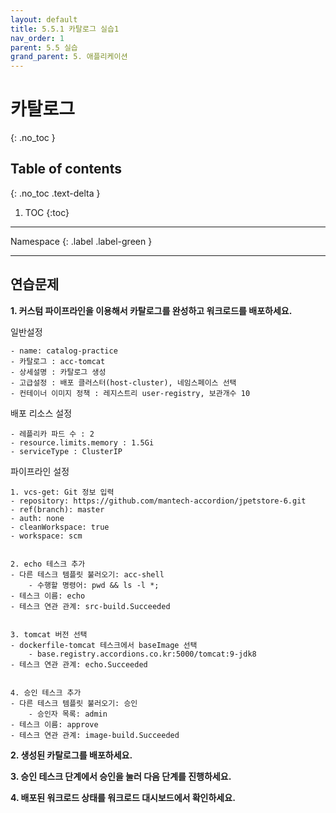 ```yaml
---
layout: default
title: 5.5.1 카탈로그 실습1
nav_order: 1
parent: 5.5 실습
grand_parent: 5. 애플리케이션
---
```


# 카탈로그 
{: .no_toc }

## Table of contents
{: .no_toc .text-delta }

1. TOC
{:toc}

---

<div class="code-example" markdown="1">
Namespace
{: .label .label-green }
</div>

---

## 연습문제

**1. 커스텀 파이프라인을 이용해서 카탈로그를 완성하고 워크로드를 배포하세요.**

일반설정
```
- name: catalog-practice
- 카탈로그 : acc-tomcat
- 상세설명 : 카탈로그 생성
- 고급설정 : 배포 클러스터(host-cluster), 네임스페이스 선택
- 컨테이너 이미지 정책 : 레지스트리 user-registry, 보관개수 10
```

배포 리소스 설정
```
- 레플리카 파드 수 : 2
- resource.limits.memory : 1.5Gi
- serviceType : ClusterIP
```

파이프라인 설정
```
1. vcs-get: Git 정보 입력
- repository: https://github.com/mantech-accordion/jpetstore-6.git
- ref(branch): master
- auth: none
- cleanWorkspace: true
- workspace: scm


2. echo 테스크 추가
- 다른 테스크 템플릿 불러오기: acc-shell
    - 수행할 명령어: pwd && ls -l *; 
- 테스크 이름: echo
- 테스크 연관 관계: src-build.Succeeded


3. tomcat 버전 선택
- dockerfile-tomcat 테스크에서 baseImage 선택
    - base.registry.accordions.co.kr:5000/tomcat:9-jdk8
- 테스크 연관 관계: echo.Succeeded


4. 승인 테스크 추가
- 다른 테스크 템플릿 불러오기: 승인
    - 승인자 목록: admin
- 테스크 이름: approve
- 테스크 연관 관계: image-build.Succeeded
```

**2. 생성된 카탈로그를 배포하세요.**


**3. 승인 테스크 단계에서 승인을 눌러 다음 단계를 진행하세요.**


**4. 배포된 워크로드 상태를 워크로드 대시보드에서 확인하세요.**